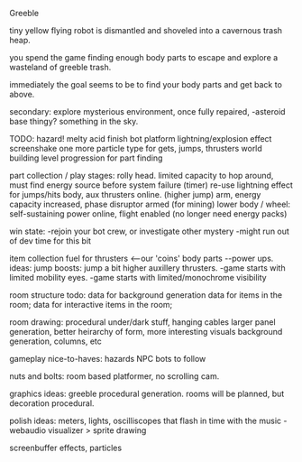Greeble

tiny yellow flying robot is dismantled and shoveled into a cavernous trash heap.

you spend the game finding enough body parts to escape and explore a wasteland of greeble trash.

immediately the goal seems to be to find your body parts and get back to above.

secondary: explore mysterious environment, once fully repaired, -asteroid base thingy? something in the sky.

TODO:
  hazard!
    melty acid
  finish bot platform
  lightning/explosion effect
  screenshake
  one more particle type for gets, jumps, thrusters
  world building
   level progression for part finding
    


part collection / play stages:
  rolly head. limited capacity to hop around, must find energy source before system failure (timer)
    re-use lightning effect for jumps/hits
  body, aux thrusters online. (higher jump)
  arm, energy capacity increased, phase disruptor armed (for mining)
  lower body / wheel: self-sustaining power online, flight enabled (no longer need energy packs)

win state:
  -rejoin your bot crew, or investigate other mystery -might run out of dev time for this bit






item collection
  fuel for thrusters <--our 'coins'
  body parts --power ups.
    ideas:
    jump boosts: jump a bit higher
    auxillery thrusters. -game starts with limited mobility
    eyes. -game starts with limited/monochrome visibility


room structure
todo:
  data for background generation
  data for items in the room;
  data for interactive items in the room;

room drawing:
  procedural under/dark stuff, hanging cables
  larger panel generation, better heirarchy of form, more interesting visuals
  background generation, columns, etc


gameplay nice-to-haves:
hazards
NPC bots to follow


nuts and bolts:
room based platformer, no scrolling cam.  


graphics ideas:
greeble procedural generation. rooms will be planned, but decoration procedural.


polish ideas:
  meters, lights, oscilliscopes that flash in time with the music
  -webaudio visualizer > sprite drawing

  screenbuffer effects, particles
